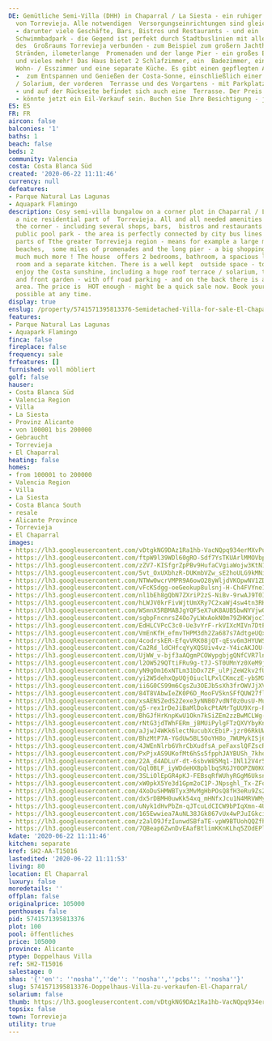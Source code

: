 ```yaml
---
DE: Gemütliche Semi-Villa (DHH) in Chaparral / La Siesta - ein ruhiger Wohnbereich
  von Torrevieja. Alle notwendigen  Versorgungseinrichtungen sind gleich um die Ecke
  - darunter viele Geschäfte, Bars, Bistros und Restaurants - und ein  grosser öffentlicher
  Schwimmbadpark - die Gegend ist perfekt durch Stadtbuslinien mit allen anderen Teilen
  des  Großraums Torrevieja verbunden - zum Beispiel zum großern Jachthafen, zu einigen
  Stränden, ilometerlange  Promenaden und der lange Pier - ein großes Einkaufszentrum
  und vieles mehr! Das Haus bietet 2 Schlafzimmer, ein  Badezimmer, ein geräumiges
  Wohn- / Esszimmer und eine separate Küche. Es gibt einen gepflegten Außenbereich
  -  zum Entspannen und Genießen der Costa-Sonne, einschließlich einer riesigen Dachterrasse
  / Solarium, der vorderen  Terrasse und des Vorgartens - mit Parkplatz auf dem Grundstück
  - und auf der Rückseite befindet sich auch eine  Terrasse. Der Preis ist heiß genug
  - könnte jetzt ein Eil-Verkauf sein. Buchen Sie Ihre Besichtigung - jederzeit möglich.
ES: ES
FR: FR
aircon: false
balconies: '1'
baths: 1
beach: false
beds: 2
community: Valencia
costa: Costa Blanca Süd
created: '2020-06-22 11:11:46'
currency: null
defeatures:
- Parque Natural Las Lagunas
- Aquapark Flamingo
description: Cosy semi-villa bungalow on a corner plot in Chaparral / La Siesta -
  a nice residential part of  Torrevieja. All and all needed amenities are just around
  the corner - including several shops, bars,  bistros and restaurants - and a huge
  public pool park - the area is perfectly connected by city bus lines  to all other
  parts of Tthe greater Torrevieja region - means for example a large marina, some
  beaches,  some miles of promenades and the long pier - a big shopping centre and
  much much more ! The house  offers 2 bedrooms, bathroom, a spacious living/dining
  room and a separate kitchen. There is a well kept  outside space - to relax and
  enjoy the Costa sunshine, including a huge roof terrace / solarium, the front  terrace
  and front garden - with off road parking - and on the back there is also a patio
  area. The price is  HOT enough - might be a quick sale now. Book your viewing -
  possible at any time.
display: true
enslug: /property/5741571395813376-Semidetached-Villa-for-sale-El-Chaparral/
features:
- Parque Natural Las Lagunas
- Aquapark Flamingo
finca: false
fireplace: false
frequency: sale
frfeatures: []
furnished: voll möbliert
golf: false
hauser:
- Costa Blanca Süd
- Valencia Region
- Villa
- La Siesta
- Provinz Alicante
- von 100001 bis 200000
- Gebraucht
- Torrevieja
- El Chaparral
heating: false
homes:
- from 100001 to 200000
- Valencia Region
- Villa
- La Siesta
- Costa Blanca South
- resale
- Alicante Province
- Torrevieja
- El Chaparral
images:
- https://lh3.googleusercontent.com/vDtgkNG9DAz1Ra1hb-VacNQpq934erMXvPu4rKw6D4UjT_dJD9i-YG9YI81mi7YY4OYOtiydZv8BkkJIVLwtGQ=w640-rj-e30-l100
- https://lh3.googleusercontent.com/ftpW9l39WDl60gRO-Sdf7YsTKUArlMMOVbpCPDyVXXWH_sRqerx8B9geSffA-ai_iz0PTXo2RY-6TAJVq6I=w640-rj-e30-l100
- https://lh3.googleusercontent.com/zZV7-KISfgrZpPBv9HufaCVgiaWojw3KtN1-w_NcAJzpXm39O3gfMYbXBhvL35ugLGg2LcuvGP64dSr3BA3FwQ=w640-rj-e30-l100
- https://lh3.googleusercontent.com/5vt_OxUXbhzR-DUKmbVZw_sE2hoULG9kMNiqCUO5YV3sZoBplb2YK3y-0IOudzbYeoL4Y9rXqzCdpxJDs1wt=w640-rj-e30-l100
- https://lh3.googleusercontent.com/NTWw0wcrVMPR9A6owO28yWljdVKOpwNV1ZDGjJlqOBwILW1maAAyLj0x1N6Mj2y-AGdh1VOkMeCPweLJdCdwHA=w640-rj-e30-l100
- https://lh3.googleusercontent.com/vFcKSdgg-oeGeokup8ulsnj-H-Ch4FVYne1haqyTFolgePPdUzlFh-tMcIZ7UrX8HPsvAlIS_Ak-uZrZLKQ=w640-rj-e30-l100
- https://lh3.googleusercontent.com/nl1bEh8gQbN7ZXriP2zS-NiBv-9rwAJ9T0Iwydm1EG97Z8jnVHHjMIhRN7jSjLnO1O9QxTte0T2pXpiy-RPj=w640-rj-e30-l100
- https://lh3.googleusercontent.com/hLWJV0krFivWjtUmXRy7C2xaWj4sw4tn3RHXnL8N9dZhSZ9Qn5rrgcV2FME4IRQufplO_f4a52fw1S6GsuyZig=w640-rj-e30-l100
- https://lh3.googleusercontent.com/WSmnX5RBMABJgYQF5eX7uK8AUB5bwNYVjwOqP0FT6RiQans6YZBclJhc8a9SPl-v7ydvEUSXNYJd4KTeDWXU=w640-rj-e30-l100
- https://lh3.googleusercontent.com/sgbpFncnrsZ4Oo7yLWxAokN0m79ZHKWjoc7WMYBXOExAVCnAtcOESlcXMKghM7-ZBxnM3lXYUcAoQjZ-A68A9w=w640-rj-e30-l100
- https://lh3.googleusercontent.com/EdHLCVPcC3c0-Ue3vYrF-rkVIXcMIVn7DtPBmymWwcjVm7z82BqFGEQ0RMz03CrpdtD-0XjVb1ncGam_HHtZ=w640-rj-e30-l100
- https://lh3.googleusercontent.com/VmEnKfH_efmvTHPM3dh2Za687s7AdtgeUQx3TbwM64pam5wJd-YyKbDycGsfAHxXZ2w8gu7kfKuEU9HQoevVhA=w640-rj-e30-l100
- https://lh3.googleusercontent.com/4codrskER-EfqvVRK08jQT-qEsv6m3HYUWSY8PTmJuxUhlvHeW_DHcWCHEvBufHnL38n5tMDBH9fZ-_UP3ln=w640-rj-e30-l100
- https://lh3.googleusercontent.com/Ca2Rd_ldCHfcqYyXQSUiv4vz-Y4icAKJOU-zerqUJFvQEiphhHrL7EcSwmyCHtXBXIUQfaVjorzLfxX4X5M=w640-rj-e30-l100
- https://lh3.googleusercontent.com/UjWW_v-bjf3aAQgmPCOWypgbjgQNfCVR7lnF4Uv7ZRykVNulzSZhN5kmOnSJleCHWWjKka-gvh8g6naUkfM=w640-rj-e30-l100
- https://lh3.googleusercontent.com/l2OW529QTtiFRu9g-t7J-ST0UMnYz0XeM9jIUvJJ2aDa78IKjrwi505am4hvtYRjVKq2xlYJceNZHx4a-Tg=w640-rj-e30-l100
- https://lh3.googleusercontent.com/yN9gOm16xNTLm31bDx7ZF_ulPjZeW2kv2fUpc0_REGLxyc4bpoA543sa1I7GnTYm9fU42Rm0XktFp-tgQ34=w640-rj-e30-l100
- https://lh3.googleusercontent.com/yi2W5dehxQpUQj0iuclLPxlCKmczE-ybSMX26BqPVoCE62Vw_QQTITZWC5S4b7tM7wIzyIFPUpHUhdtyLxvFMQ=w640-rj-e30-l100
- https://lh3.googleusercontent.com/ii6G0CS99m6CgsZu3OEJb5sXh3frOWVJjXV3j_DgPylUzYcdifLd3e9LnN-AdXVqGYFn6JcpvrgPcC4tDfrpjw=w640-rj-e30-l100
- https://lh3.googleusercontent.com/84T8VAbwIeZK0P6D_MooFV5knSFfQUW27flHG6g4ynNTa0pjXsoeWPG8MqQHw0eUzY_9lhaHyw-DrZ96pflR=w640-rj-e30-l100
- https://lh3.googleusercontent.com/xsAENSZedS2Zexe3yNNB07vdNf0z0usU-MuT-YXLS3-KaiIQu5X8fcppI2Buf0oGV35yaeAq_8Arr3SMj4Dk=w640-rj-e30-l100
- https://lh3.googleusercontent.com/g5-rex1rDeJiBaMlDokcPtAMrTgUU9Xrp-RPMMNp-YoWHVoBe4oKfNN65xEH9XwqA4wf8EX3OIgSZ3BOAVg=w640-rj-e30-l100
- https://lh3.googleusercontent.com/BhGJfHrKnpKwU1Okn7kSiZEm2zzBwMCLWg-DIhzKKhCmGqg_cRTLvU5GD3Uc_UlnDVFMm8mksFVLlPgTSh7b6Q=w640-rj-e30-l100
- https://lh3.googleusercontent.com/rNtG3jdTWhFERm_jBMUiPylgFTzQXVYbyKnR04xR7w5nO_9GtVTWi5UUdvPZtXBq24n_zRs59A2CxuUC4vk8=w640-rj-e30-l100
- https://lh3.googleusercontent.com/aJjwJ4WKk6lectNucubXcEbiP-jzr06RkUW9uLES8fX1EzDAwAFRNamTry2b8guxbj55KuJ9IopbjVxzVrWR3A=w640-rj-e30-l100
- https://lh3.googleusercontent.com/BhzMtP7A-YGdUw5BL5OoYH8o_7WUMykISj6h_vXdRmv8jTl4iberZJvaxDjWqhzkZ2SdIBpXvJ-xAqkD3-A=w640-rj-e30-l100
- https://lh3.googleusercontent.com/4JWEnNlrb6VhrCbXudfsA_peFaxslQFZscROOBUVMloZ8A8XVSum6-SjxkxBa7kCNhSMHgBRzQNwr8NQUiA=w640-rj-e30-l100
- https://lh3.googleusercontent.com/PxPjxAS9UKofMt6hSs5fpphJAYBUSh_7khoIgX1CZ8W5jJUf9Yaz_CVMu5dmKK14fsbHRFCylOA3yb4iSpQ=w640-rj-e30-l100
- https://lh3.googleusercontent.com/22A_d4ADLuY-dt-6sbvW85Mq1-INl12V4r5ZUKtrnzLtqddbvykcwmbpS3IPJuEiWJuImfK_83JuuJhrHDTW=w640-rj-e30-l100
- https://lh3.googleusercontent.com/Gql0BLF_iyWDdeHXBpblbqSRGJY0OPZN0KGqU9Gd-DKoJVQR9Hv-7SeNdY1ECBhTdYMMc2I3dFQ9cva-Vq-i=w640-rj-e30-l100
- https://lh3.googleusercontent.com/3SLiOlEpGR4pKJ-FEBsqRfWUhyRGgM6UksncC27uuMwfwKnQ6BZF8F2dHdtjxPpcafNhl5TYwTGoTw1Yq3tY=w640-rj-e30-l100
- https://lh3.googleusercontent.com/xW0pkX5Ye3d1Gpm2oC1P-JNpsghl_Tx-ZFqlw5P4t-bh88gHmjkoUC78wkjmXaDojnGota2tXE2YIBxMFehA=w640-rj-e30-l100
- https://lh3.googleusercontent.com/4XoDuSHMWBTyx3MvMgHbPOsQ8fH3eRu9Zs2R5XZq8k6DdJ1176bu5pcPyQIq8tYjTX6fZkHS1XrY0zohsUMKsQ=w640-rj-e30-l100
- https://lh3.googleusercontent.com/dx5rDBMH0uwKk54xq_mHNfxJcu1N4MRVWMybzYQSR9IDh7Z7U9PjRjyFo3AV57Qia8LR9GnPDh1qY875dELz=w640-rj-e30-l100
- https://lh3.googleusercontent.com/uNyk1dHvPbZm-qJTcuLdCICW9bPIqXmn-4ULh6Q5srre85esd9gE5wXbVZpnmqJ_PXBhwH1xlFB2064uSgjo=w640-rj-e30-l100
- https://lh3.googleusercontent.com/165Ewwiea7AuNL38JGk867vUx4wPJuIGkci6qjDo7CgN8-O6QpOffhZEBxl9zTN5NBw5sTD_q3wzw6Z00ezT=w640-rj-e30-l100
- https://lh3.googleusercontent.com/z2alO9JfzIunwdSBfaTE-vpW9BTUohQQZfhyt8LnZt-XOw8TBNSsl0dyXznQ0mJjC5_PF7XsMeuqcTC3xNs=w640-rj-e30-l100
- https://lh3.googleusercontent.com/7QBeap6ZwnDvEAafBtlimKKnKLhq5ZOdEPlEeFyNQJ7QcZMgcegxyxtKI45y-pjjEdAh3E0fIDgzsDkVS0Um=w640-rj-e30-l100
kdate: '2020-06-22 11:11:46'
kitchen: separate
kref: SH2-AA-T15016
lastedited: '2020-06-22 11:11:53'
living: 80
location: El Chaparral
luxury: false
moredetails: ''
offplan: false
originalprice: 105000
penthouse: false
pid: 5741571395813376
plot: 100
pool: öffentliches
price: 105000
province: Alicante
ptype: Doppelhaus Villa
ref: SH2-T15016
salestage: 0
shas: '{''en'': ''nosha'',''de'': ''nosha'',''pcbs'': ''nosha''}'
slug: 5741571395813376-Doppelhaus-Villa-zu-verkaufen-El-Chaparral/
solarium: false
thumb: https://lh3.googleusercontent.com/vDtgkNG9DAz1Ra1hb-VacNQpq934erMXvPu4rKw6D4UjT_dJD9i-YG9YI81mi7YY4OYOtiydZv8BkkJIVLwtGQ=w400-h240-n-rj-e30-l100
topsix: false
town: Torrevieja
utility: true
---
```

